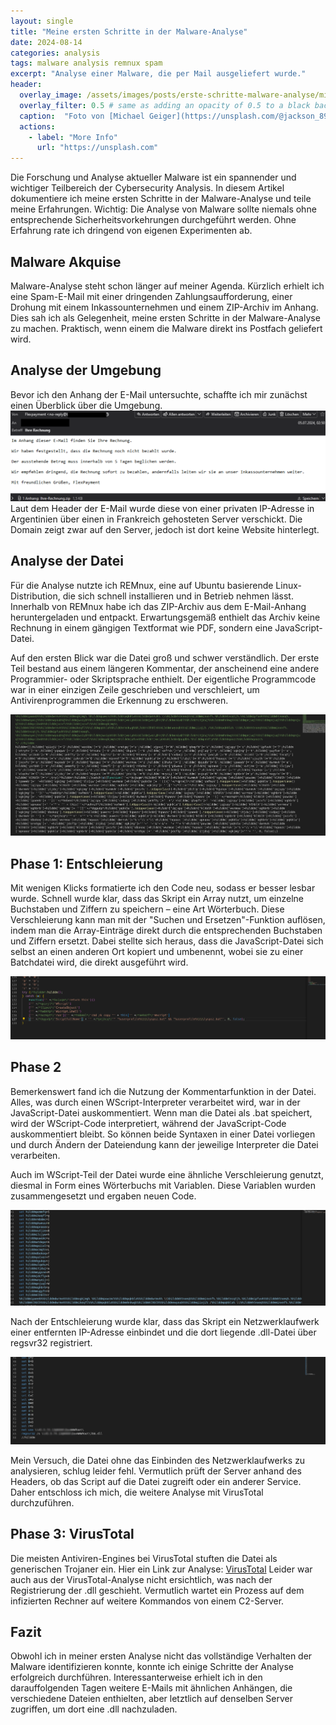 ```yaml
---
layout: single
title: "Meine ersten Schritte in der Malware-Analyse"
date: 2024-08-14
categories: analysis
tags: malware analysis remnux spam
excerpt: "Analyse einer Malware, die per Mail ausgeliefert wurde."
header:
  overlay_image: /assets/images/posts/erste-schritte-malware-analyse/michael-geiger-JJPqavJBy_k-unsplash.png
  overlay_filter: 0.5 # same as adding an opacity of 0.5 to a black background
  caption:  "Foto von [Michael Geiger](https://unsplash.com/@jackson_893?utm_content=creditCopyText&utm_medium=referral&utm_source=unsplash) auf [Unsplash](https://unsplash.com/photos/macbook-pro-turned-on-JJPqavJBy_k?utm_content=creditCopyText&utm_medium=referral&utm_source=unsplash)"
  actions:
    - label: "More Info"
      url: "https://unsplash.com"
---
```

Die Forschung und Analyse aktueller Malware ist ein spannender und wichtiger Teilbereich der Cybersecurity Analysis. In diesem Artikel dokumentiere ich meine ersten Schritte in der Malware-Analyse und teile meine Erfahrungen. Wichtig: Die Analyse von Malware sollte niemals ohne entsprechende Sicherheitsvorkehrungen durchgeführt werden. Ohne Erfahrung rate ich dringend von eigenen Experimenten ab.

## Malware Akquise

Malware-Analyse steht schon länger auf meiner Agenda. Kürzlich erhielt ich eine Spam-E-Mail mit einer dringenden Zahlungsaufforderung, einer Drohung mit einem Inkassounternehmen und einem ZIP-Archiv im Anhang. Dies sah ich als Gelegenheit, meine ersten Schritte in der Malware-Analyse zu machen. Praktisch, wenn einem die Malware direkt ins Postfach geliefert wird.

## Analyse der Umgebung

Bevor ich den Anhang der E-Mail untersuchte, schaffte ich mir zunächst einen Überblick über die Umgebung.
[![Screenshot der E-Mail mit der die Malware ausgeliefert wurde](/assets/images/posts/erste-schritte-malware-analyse/email.png)](/assets/images/posts/erste-schritte-malware-analyse/email.png)
Laut dem Header der E-Mail wurde diese von einer privaten IP-Adresse in Argentinien über einen in Frankreich gehosteten Server verschickt. Die Domain zeigt zwar auf den Server, jedoch ist dort keine Website hinterlegt.

## Analyse der Datei

Für die Analyse nutzte ich REMnux, eine auf Ubuntu basierende Linux-Distribution, die sich schnell installieren und in Betrieb nehmen lässt. Innerhalb von REMnux habe ich das ZIP-Archiv aus dem E-Mail-Anhang heruntergeladen und entpackt. Erwartungsgemäß enthielt das Archiv keine Rechnung in einem gängigen Textformat wie PDF, sondern eine JavaScript-Datei.

Auf den ersten Blick war die Datei groß und schwer verständlich. Der erste Teil bestand aus einem längeren Kommentar, der anscheinend eine andere Programmier- oder Skriptsprache enthielt. Der eigentliche Programmcode war in einer einzigen Zeile geschrieben und verschleiert, um Antivirenprogrammen die Erkennung zu erschweren.

[![Screenshot des Quellcodes der verschleierten Malware](/assets/images/posts/erste-schritte-malware-analyse/obfs_js.png)](/assets/images/posts/erste-schritte-malware-analyse/obfs_js.png)

## Phase 1: Entschleierung

Mit wenigen Klicks formatierte ich den Code neu, sodass er besser lesbar wurde. Schnell wurde klar, dass das Skript ein Array nutzt, um einzelne Buchstaben und Ziffern zu speichern – eine Art Wörterbuch. Diese Verschleierung kann man mit der "Suchen und Ersetzen"-Funktion auflösen, indem man die Array-Einträge direkt durch die entsprechenden Buchstaben und Ziffern ersetzt. Dabei stellte sich heraus, dass die JavaScript-Datei sich selbst an einen anderen Ort kopiert und umbenennt, wobei sie zu einer Batchdatei wird, die direkt ausgeführt wird.

[![Screenshot des Quellcodes der Malware während der Entschleierung](/assets/images/posts/erste-schritte-malware-analyse/deob_js.png)](/assets/images/posts/erste-schritte-malware-analyse/deob_js.png)

## Phase 2

Bemerkenswert fand ich die Nutzung der Kommentarfunktion in der Datei. Alles, was durch einen WScript-Interpreter verarbeitet wird, war in der JavaScript-Datei auskommentiert. Wenn man die Datei als .bat speichert, wird der WScript-Code interpretiert, während der JavaScript-Code auskommentiert bleibt. So können beide Syntaxen in einer Datei vorliegen und durch Ändern der Dateiendung kann der jeweilige Interpreter die Datei verarbeiten.

Auch im WScript-Teil der Datei wurde eine ähnliche Verschleierung genutzt, diesmal in Form eines Wörterbuchs mit Variablen. Diese Variablen wurden zusammengesetzt und ergaben neuen Code.

[![Screenshot des Quellcodes der zweiten Verschleierungsphase der Malware](/assets/images/posts/erste-schritte-malware-analyse/obfs_wscript.png)](/assets/images/posts/erste-schritte-malware-analyse/obfs_wscript.png)

Nach der Entschleierung wurde klar, dass das Skript ein Netzwerklaufwerk einer entfernten IP-Adresse einbindet und die dort liegende .dll-Datei über regsvr32 registriert.

[![Screenshot des entschleierten Quellcodes der Malware](/assets/images/posts/erste-schritte-malware-analyse/deob_wscript.png)](/assets/images/posts/erste-schritte-malware-analyse/deob_wscript.png)

Mein Versuch, die Datei ohne das Einbinden des Netzwerklaufwerks zu analysieren, schlug leider fehl. Vermutlich prüft der Server anhand des Headers, ob das Script auf die Datei zugreift oder ein anderer Service. Daher entschloss ich mich, die weitere Analyse mit VirusTotal durchzuführen.

## Phase 3: VirusTotal

Die meisten Antiviren-Engines bei VirusTotal stuften die Datei als generischen Trojaner ein. Hier ein Link zur Analyse: [VirusTotal][vt]  Leider war auch aus der VirusTotal-Analyse nicht ersichtlich, was nach der Registrierung der .dll geschieht. Vermutlich wartet ein Prozess auf dem infizierten Rechner auf weitere Kommandos von einem C2-Server.

## Fazit

Obwohl ich in meiner ersten Analyse nicht das vollständige Verhalten der Malware identifizieren konnte, konnte ich einige Schritte der Analyse erfolgreich durchführen. Interessanterweise erhielt ich in den darauffolgenden Tagen weitere E-Mails mit ähnlichen Anhängen, die verschiedene Dateien enthielten, aber letztlich auf denselben Server zugriffen, um dort eine .dll nachzuladen.

[vt]: https://www.virustotal.com/gui/file/45baf96e8573c4fa8f24201c64a6bc0294099fa72728149013ebe58b1f0843c4
